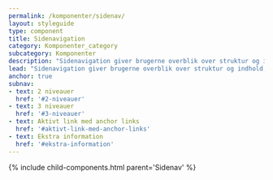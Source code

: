 ```yaml
---
permalink: /komponenter/sidenav/
layout: styleguide
type: component
title: Sidenavigation
category: Komponenter_category
subcategory: Komponenter
description: "Sidenavigation giver brugerne overblik over struktur og indhold, så de kan finde vej til det indhold, de leder efter."
lead: "Sidenavigation giver brugerne overblik over struktur og indhold, så de kan finde vej til det indhold, de leder efter."
anchor: true
subnav:
- text: 2 niveauer
  href: '#2-niveauer'
- text: 3 niveauer
  href: '#3-niveauer'
- text: Aktivt link med anchor links
  href: '#aktivt-link-med-anchor-links'
- text: Ekstra information
  href: '#ekstra-information'
---
```



{% include child-components.html parent='Sidenav' %}
